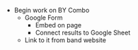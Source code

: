 * Begin work on BY Combo
    * Google Form
        * Embed on page
        * Connect results to Google Sheet
    * Link to it from band website